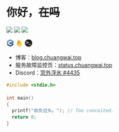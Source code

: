 # 你好，~~在吗~~

![](https://img.shields.io/badge/node.js%20-%2343853D.svg?&style=for-the-badge&logo=node.js&logoColor=white)
![](https://img.shields.io/badge/typescript%20-%23007ACC.svg?&style=for-the-badge&logo=typescript&logoColor=white)
![](https://img.shields.io/badge/react%20-%2320232a.svg?&style=for-the-badge&logo=react&logoColor=%2361DAFB)

<div>
<img height="20" src="https://raw.githubusercontent.com/github/explore/80688e429a7d4ef2fca1e82350fe8e3517d3494d/topics/cpp/cpp.png">
<img height="20" src="https://raw.githubusercontent.com/github/explore/80688e429a7d4ef2fca1e82350fe8e3517d3494d/topics/firebase/firebase.png">
<img height="20" src="https://raw.githubusercontent.com/github/explore/80688e429a7d4ef2fca1e82350fe8e3517d3494d/topics/terminal/terminal.png">
</div>

- 博客：[blog.chuangwai.top](https://blog.chuangwai.top)
- 服务故障监控页：[status.chuangwai.top](https://status.chuangwai.top)
- Discord：[窓外浮氷 #4435](https://discordapp.com/users/1006501257537654814)

```cpp
#include <stdio.h>

int main()
{
  printf("自负过头。"); // Too conceited.
  return 0;
}
```
